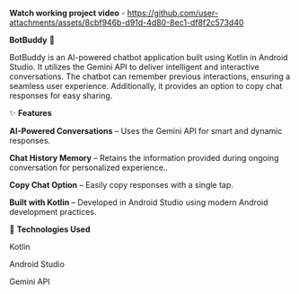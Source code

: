 **Watch working project video** - https://github.com/user-attachments/assets/8cbf946b-d91d-4d80-8ec1-df8f2c573d40

**BotBuddy** 🤖

BotBuddy is an AI-powered chatbot application built using Kotlin in Android Studio. It utilizes the Gemini API to deliver intelligent and interactive conversations. The chatbot can remember previous interactions, ensuring a seamless user experience. Additionally, it provides an option to copy chat responses for easy sharing.

✨ **Features**

**AI-Powered Conversations** – Uses the Gemini API for smart and dynamic responses.

**Chat History Memory** – Retains the information provided during ongoing conversation for personalized experience..

**Copy Chat Option** – Easily copy responses with a single tap.

**Built with Kotlin** – Developed in Android Studio using modern Android development practices.

📌 **Technologies Used**

Kotlin

Android Studio

Gemini API


